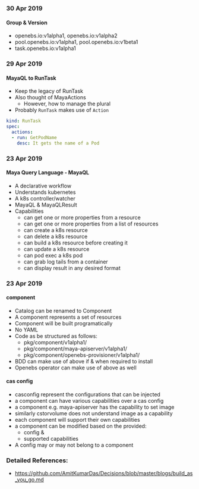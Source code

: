 ### 30 Apr 2019
#### Group & Version
- openebs.io:v1alpha1, openebs.io:v1alpha2
- pool.openebs.io:v1alpha1, pool.openebs.io:v1beta1
- task.openebs.io:v1alpha1

### 29 Apr 2019
#### MayaQL to RunTask
- Keep the legacy of RunTask
- Also thought of MayaActions
  - However, how to manage the plural
- Probably `RunTask` makes use of `Action`
```yaml
kind: RunTask
spec:
  actions:
  - run: GetPodName
    desc: It gets the name of a Pod
```

### 23 Apr 2019
#### Maya Query Language - MayaQL
- A declarative workflow
- Understands kubernetes
- A k8s controller/watcher
- MayaQL & MayaQLResult
- Capabilities
  - can get one or more properties from a resource
  - can get one or more properties from a list of resources
  - can create a k8s resource
  - can delete a k8s resource
  - can build a k8s resource before creating it
  - can update a k8s resource
  - can pod exec a k8s pod
  - can grab log tails from a container
  - can display result in any desired format

### 23 Apr 2019
#### component
- Catalog can be renamed to Component
- A component represents a set of resources
- Component will be built programatically
- No YAML
- Code as be structured as follows:
  - pkg/component/v1alpha1/
  - pkg/component/maya-apiserver/v1alpha1/
  - pkg/component/openebs-provisioner/v1alpha1/
- BDD can make use of above if & when required to install
- Openebs operator can make use of above as well

#### cas config
- casconfig represent the configurations that can be injected
- a component can have various capabilities over a cas config
- a component e.g. maya-apiserver has the capability to set image
- similarly cstorvolume does not understand image as a capability
- each component will support their own capabilities
- a component can be modified based on the provided:
  - config & 
  - supported capabilities
- A config may or may not belong to a component

### Detailed References:
- https://github.com/AmitKumarDas/Decisions/blob/master/blogs/build_as_you_go.md
